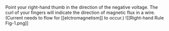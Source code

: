 
Point your right-hand thumb in the direction of the negative voltage. The curl of your fingers will indicate the direction of magnetic flux in a wire. (Current needs to flow for [[elctromagnetism]] to occur.)
![[Right-hand Rule Fig-1.png]]

